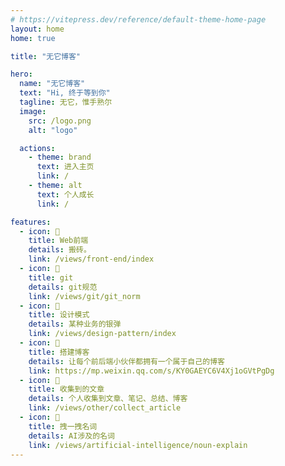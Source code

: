 ```yaml
---
# https://vitepress.dev/reference/default-theme-home-page
layout: home
home: true

title: "无它博客"

hero:
  name: "无它博客"
  text: "Hi, 终于等到你"
  tagline: 无它，惟手熟尔 
  image:
    src: /logo.png
    alt: "logo"

  actions:
    - theme: brand
      text: 进入主页
      link: /
    - theme: alt
      text: 个人成长
      link: /

features:
  - icon: 🤹
    title: Web前端
    details: 搬砖。
    link: /views/front-end/index
  - icon: 🎨
    title: git
    details: git规范
    link: /views/git/git_norm
  - icon: 🧩
    title: 设计模式
    details: 某种业务的银弹
    link: /views/design-pattern/index
  - icon: 📖
    title: 搭建博客
    details: 让每个前后端小伙伴都拥有一个属于自己的博客
    link: https://mp.weixin.qq.com/s/KY0GAEYC6V4Xj1oGVtPgDg
  - icon: 📖
    title: 收集到的文章
    details: 个人收集到文章、笔记、总结、博客
    link: /views/other/collect_article
  - icon: 📖
    title: 拽一拽名词
    details: AI涉及的名词
    link: /views/artificial-intelligence/noun-explain
---
```


